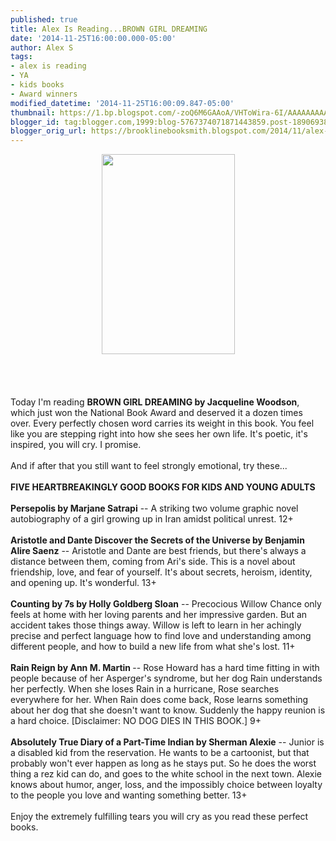 ```yaml
---
published: true
title: Alex Is Reading...BROWN GIRL DREAMING
date: '2014-11-25T16:00:00.000-05:00'
author: Alex S
tags:
- alex is reading
- YA
- kids books
- Award winners
modified_datetime: '2014-11-25T16:00:09.847-05:00'
thumbnail: https://1.bp.blogspot.com/-zoQ6M6GAAoA/VHToWira-6I/AAAAAAAAABI/JkYROpkgIZE/s72-c/20821284.jpg
blogger_id: tag:blogger.com,1999:blog-5767374071871443859.post-1890693866095917198
blogger_orig_url: https://brooklinebooksmith.blogspot.com/2014/11/alex-is-readingbrown-girl-dreaming.html
---
```


<div class="separator" style="clear: both; text-align: center;"><a href="https://1.bp.blogspot.com/-zoQ6M6GAAoA/VHToWira-6I/AAAAAAAAABI/JkYROpkgIZE/s1600/20821284.jpg" imageanchor="1" style="margin-left: 1em; margin-right: 1em;"><img border="0" src="https://1.bp.blogspot.com/-zoQ6M6GAAoA/VHToWira-6I/AAAAAAAAABI/JkYROpkgIZE/s1600/20821284.jpg" height="320" width="213" /></a></div><br /><br /><br /><br />Today I'm reading <b>BROWN GIRL DREAMING by Jacqueline Woodson</b>, which just won the National Book Award and deserved it a dozen times over. Every perfectly chosen word carries its weight in this book. You feel like you are stepping right into how she sees her own life. It's poetic, it's inspired, you will cry. I promise.<br /><br />And if after that you still want to feel strongly emotional, try these...<br /><br /><b>FIVE HEARTBREAKINGLY GOOD BOOKS FOR KIDS AND YOUNG ADULTS</b><br /><br /><b>Persepolis by Marjane Satrapi</b> -- A striking two volume graphic novel autobiography of a girl growing up in Iran amidst political unrest. 12+<br /><br /><b>Aristotle and Dante Discover the Secrets of the Universe by Benjamin Alire Saenz</b> -- Aristotle and Dante are best friends, but there's always a distance between them, coming from Ari's side. This is a novel about friendship, love, and fear of yourself. It's about secrets, heroism, identity, and opening up. It's wonderful. 13+<br /><br /><b>Counting by 7s by Holly Goldberg Sloan</b> -- Precocious Willow Chance only feels at home with her loving parents and her impressive garden. But an accident takes those things away. Willow is left to learn in her achingly precise and perfect language how to find love and understanding among different people, and how to build a new life from what she's lost. 11+<br /><br /><b>Rain Reign by Ann M. Martin </b>-- Rose Howard has a hard time fitting in with people because of her Asperger's syndrome, but her dog Rain understands her perfectly. When she loses Rain in a hurricane, Rose searches everywhere for her. When Rain does come back, Rose learns something about her dog that she doesn't want to know. Suddenly the happy reunion is a hard choice. [Disclaimer: NO DOG DIES IN THIS BOOK.] 9+<br /><br /><b>Absolutely True Diary of a Part-Time Indian by Sherman Alexie</b> -- Junior is a disabled kid from the reservation. He wants to be a cartoonist, but that probably won't ever happen as long as he stays put. So he does the worst thing a rez kid can do, and goes to the white school in the next town. Alexie knows about humor, anger, loss, and the impossibly choice between loyalty to the people you love and wanting something better. 13+<br /><br />Enjoy the extremely fulfilling tears you will cry as you read these perfect books.<br />
